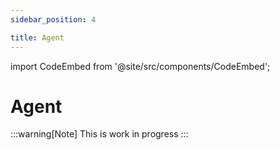 ```yaml
---
sidebar_position: 4

title: Agent
---
```


import CodeEmbed from '@site/src/components/CodeEmbed';

# Agent

:::warning[Note]
This is work in progress
:::